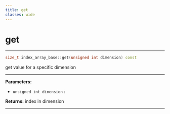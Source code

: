 ```yaml
---
title: get
classes: wide
---
```

# get

---

```cpp
size_t index_array_base::get(unsigned int dimension) const
```


get value for a specific dimension 


---
**Parameters:**

 - `unsigned int dimension`
: 

**Returns:** index in dimension 

---
